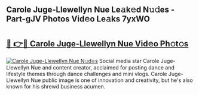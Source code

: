 ## Carole Juge-Llewellyn Nue Le𝚊k𝚎d N𝚞𝚍es - Part-gJV Photos Vid𝚎o Le𝚊ks 7yxWO

# <h2><a href="http://fbasy9z.evod.top/?m=Carole+Juge-Llewellyn+Nue">🔗 👉🔴 Carole Juge-Llewellyn Nue Vid𝚎o Ph𝚘t𝚘s</a></h2>

[![Carole Juge-Llewellyn Nue N𝚞d𝚎s](https://i.imgur.com/8V9OHl7.gif)](http://fbasy9z.evod.top/?m=Carole+Juge-Llewellyn+Nue)
Social media star Carole Juge-Llewellyn Nue and content creator, acclaimed for posting dance and lifestyle themes through dance challenges and mini vlogs. Carole Juge-Llewellyn Nue public image is one of innovation and creativity, but he's also known for his shrewd business acumen. 
